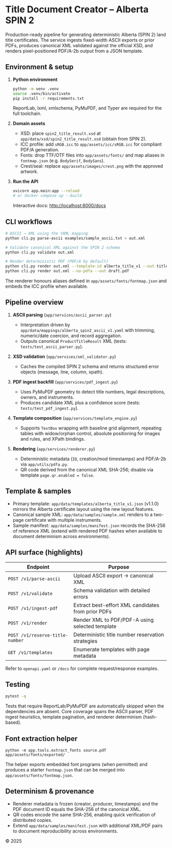 # Title Document Creator – Alberta SPIN 2

Production-ready pipeline for generating deterministic Alberta (SPIN 2) land title certificates. The service ingests
fixed-width ASCII exports or prior PDFs, produces canonical XML validated against the official XSD, and renders
pixel-positioned PDF/A-2b output from a JSON template.

## Environment & setup

1. **Python environment**
   ```bash
   python -m venv .venv
   source .venv/bin/activate
   pip install -r requirements.txt
   ```
   ReportLab, lxml, xmlschema, PyMuPDF, and Typer are required for the full toolchain.

2. **Domain assets**
   - XSD: place `spin2_title_result.xsd` at `app/data/xsd/spin2_title_result.xsd` (obtain from SPIN 2).
   - ICC profile: add `sRGB.icc` to `app/assets/icc/sRGB.icc` for compliant PDF/A generation.
   - Fonts: drop TTF/OTF files into `app/assets/fonts/` and map aliases in `fontmap.json` (e.g. `BodySerif`, `BodySans`).
   - Crest/seal: replace `app/assets/images/crest.png` with the approved artwork.

3. **Run the API**
   ```bash
   uvicorn app.main:app --reload
   # or docker compose up --build
   ```
   Interactive docs: <http://localhost:8000/docs>

## CLI workflows

```bash
# ASCII → XML using the YAML mapping
python cli.py parse-ascii examples/sample_ascii.txt > out.xml

# Validate canonical XML against the SPIN 2 schema
python cli.py validate out.xml

# Render deterministic PDF (PDF/A by default)
python cli.py render out.xml --template-id alberta_title_v1 --out title.pdf
python cli.py render out.xml --no-pdfa --out draft.pdf
```

The renderer honours aliases defined in `app/assets/fonts/fontmap.json` and embeds the ICC profile when available.

## Pipeline overview

1. **ASCII parsing** (`app/services/ascii_parser.py`)
   - Interpretation driven by `app/data/mappings/alberta_spin2_ascii_v1.yaml` with trimming, numeric/date coercion,
     and record aggregation.
   - Outputs canonical `ProductTitleResult` XML (tests: `tests/test_ascii_parser.py`).

2. **XSD validation** (`app/services/xml_validator.py`)
   - Caches the compiled SPIN 2 schema and returns structured error objects (message, line, column, xpath).

3. **PDF ingest backfill** (`app/services/pdf_ingest.py`)
   - Uses PyMuPDF geometry to detect title numbers, legal descriptions, owners, and instruments.
   - Produces candidate XML plus a confidence score (tests: `tests/test_pdf_ingest.py`).

4. **Template composition** (`app/services/template_engine.py`)
   - Supports `TextBox` wrapping with baseline grid alignment, repeating tables with widow/orphan control, absolute
     positioning for images and rules, and XPath bindings.

5. **Rendering** (`app/services/renderer.py`)
   - Deterministic metadata (`ID`, creation/mod timestamps) and PDF/A-2b via `app/utils/pdfa.py`.
   - QR code derived from the canonical XML SHA-256; disable via template `page.qr.enabled = false`.

## Template & samples

- Primary template: `app/data/templates/alberta_title_v1.json` (v1.1.0) mirrors the Alberta certificate layout using the
  new layout features.
- Canonical sample XML: `app/data/samples/sample.xml` renders to a two-page certificate with multiple instruments.
- Sample manifest: `app/data/samples/manifest.json` records the SHA-256 of reference XML (extend with rendered PDF hashes
  when available to document determinism across environments).

## API surface (highlights)

| Endpoint | Purpose |
| --- | --- |
| `POST /v1/parse-ascii` | Upload ASCII export → canonical XML |
| `POST /v1/validate`   | Schema validation with detailed errors |
| `POST /v1/ingest-pdf` | Extract best-effort XML candidates from prior PDFs |
| `POST /v1/render`     | Render XML to PDF/PDF-A using selected template |
| `POST /v1/reserve-title-number` | Deterministic title number reservation strategies |
| `GET /v1/templates`   | Enumerate templates with page metadata |

Refer to `openapi.yaml` or `/docs` for complete request/response examples.

## Testing

```bash
pytest -q
```

Tests that require ReportLab/PyMuPDF are automatically skipped when the dependencies are absent. Core coverage spans the
ASCII parser, PDF ingest heuristics, template pagination, and renderer determinism (hash-based).

## Font extraction helper

```
python -m app.tools.extract_fonts source.pdf app/assets/fonts/exported/
```

The helper exports embedded font programs (when permitted) and produces a starter `fontmap.json` that can be merged into
`app/assets/fonts/fontmap.json`.

## Determinism & provenance

- Renderer metadata is frozen (creator, producer, timestamps) and the PDF document ID equals the SHA-256 of the canonical XML.
- QR codes encode the same SHA-256, enabling quick verification of distributed copies.
- Extend `app/data/samples/manifest.json` with additional XML/PDF pairs to document reproducibility across environments.

© 2025
